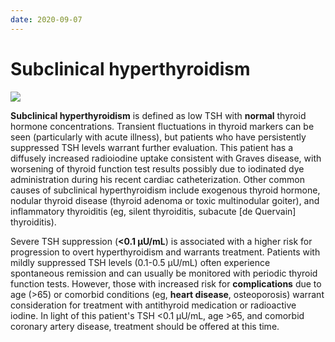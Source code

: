 ```yaml
---
date: 2020-09-07
---
```


# Subclinical hyperthyroidism

<!-- subclinical hyperthyroidism cause, sx, indication for treatment -->

![](https://photos.thisispiggy.com/file/wikiFiles/image-20191201192906816.png)

**Subclinical hyperthyroidism** is defined as low TSH with **normal** thyroid hormone concentrations. Transient fluctuations in thyroid  markers can be seen (particularly with acute illness), but patients who  have persistently suppressed TSH levels warrant further evaluation.  This patient has a diffusely increased radioiodine uptake consistent  with Graves disease, with worsening of thyroid function test results  possibly due to iodinated dye administration during his recent cardiac  catheterization. Other common causes of subclinical hyperthyroidism  include exogenous thyroid hormone, nodular thyroid disease (thyroid  adenoma or toxic multinodular goiter), and inflammatory thyroiditis (eg, silent thyroiditis, subacute [de Quervain] thyroiditis).

Severe TSH suppression (**<0.1 µU/mL**) is associated with a higher risk for progression to overt  hyperthyroidism and warrants treatment. Patients with mildly suppressed TSH levels (0.1-0.5 µU/mL) often experience spontaneous remission and  can usually be monitored with periodic thyroid function tests. However, those with increased risk for **complications** due to age (>65) or comorbid conditions (eg, **heart disease**, osteoporosis) warrant consideration for treatment with antithyroid  medication or radioactive iodine. In light of this patient's TSH  <0.1 μU/mL, age >65, and comorbid coronary artery disease, treatment should be offered at this time.
